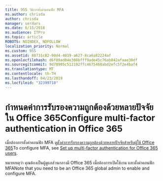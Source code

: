 ```yaml
---
title: 955 วิธีการตั้งค่าคอนฟิก MFA
ms.author: chrisda
author: chrisda
manager: serdars
ms.date: 6/15/2018
ms.audience: ITPro
ms.topic: article
ROBOTS: NOINDEX, NOFOLLOW
localization_priority: Normal
ms.custom: 955
ms.assetid: 88731c82-90d4-4019-a627-8ca6a82224af
ms.openlocfilehash: d6f09ad04e308bfff9ade45c76ab842afaae30df
ms.sourcegitcommit: 9d78905c512192ffc4675468abd2efc5f2e4baf4
ms.translationtype: MT
ms.contentlocale: th-TH
ms.lasthandoff: 04/23/2019
ms.locfileid: "32399718"
---
```

# <a name="configure-multi-factor-authentication-in-office-365"></a><span data-ttu-id="fb582-102">กำหนดค่าการรับรองความถูกต้องด้วยหลายปัจจัยใน Office 365</span><span class="sxs-lookup"><span data-stu-id="fb582-102">Configure multi-factor authentication in Office 365</span></span>

<span data-ttu-id="fb582-103">เมื่อต้องการตั้งค่าคอนฟิก MFA ดู[ตั้งค่าการรับรองความถูกต้องด้วยหลายปัจจัยสำหรับผู้ใช้ Office 365](https://support.office.com/article/8f0454b2-f51a-4d9c-bcde-2c48e41621c6.aspx)</span><span class="sxs-lookup"><span data-stu-id="fb582-103">To configure MFA, see [Set up multi-factor authentication for Office 365 users](https://support.office.com/article/8f0454b2-f51a-4d9c-bcde-2c48e41621c6.aspx).</span></span>

<span data-ttu-id="fb582-104">หมายเหตุว่า คุณต้องเป็นผู้ดูแลส่วนกลางมี Office 365 เมื่อต้องการเปิดใช้งาน และตั้งค่าคอนฟิก MFA</span><span class="sxs-lookup"><span data-stu-id="fb582-104">Note that you need to be an Office 365 global admin to enable and configure MFA.</span></span>
